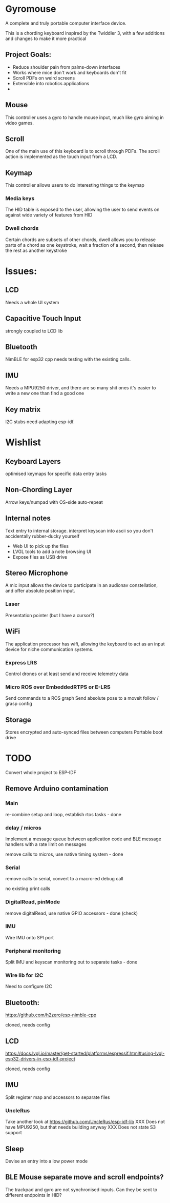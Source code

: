 # Gyromouse

A complete and truly portable computer interface device.

This is a chording keyboard inspired by the Twiddler 3, with a few additions and changes to make it more practical

## Project Goals:
* Reduce shoulder pain from palms-down interfaces
* Works where mice don't work and keyboards don't fit
* Scroll PDFs on weird screens
* Extensible into robotics applications
* 

## Mouse
This controller uses a gyro to handle mouse input, much like gyro aiming in video games.

## Scroll
One of the main use of this keyboard is to scroll through PDFs.
The scroll action is implemented as the touch input from a LCD.

## Keymap
This controller allows users to do interesting things to the keymap

### Media keys
The HID table is exposed to the user, allowing the user to send events on against wide variety of features from HID


### Dwell chords
Certain chords are subsets of other chords, dwell allows you to release parts of a chord as one keystroke, wait a fraction of a second, then release the rest as another keystroke




# Issues:

## LCD
Needs a whole UI system

## Capacitive Touch Input
strongly coupled to LCD lib

## Bluetooth
NimBLE for esp32 cpp needs testing with the existing calls.

## IMU
Needs a MPU9250 driver, and there are so many shit ones it's easier to write a new one than find a good one

## Key matrix
I2C stubs need adapting esp-idf.



# Wishlist
## Keyboard Layers
optimised keymaps for specific data entry tasks

## Non-Chording Layer
Arrow keys/numpad with OS-side auto-repeat

## Internal notes
Text entry to internal storage. 
interpret keyscan into ascii so you don't accidentally rubber-ducky yourself

* Web UI to pick up the files
* LVGL tools to add a note browsing UI
* Expose files as USB drive

## Stereo Microphone
A mic input allows the device to participate in an audionav constellation, and offer absolute position input.

### Laser
Presentation pointer (but I have a cursor?)

## WiFi
The application processor has wifi, allowing the keyboard to act as an input device for niche communication systems.

### Express LRS
Control drones or at least send and receive telemetry data

### Micro ROS over EmbeddedRTPS or E-LRS
Send commands to a ROS graph
Send absolute pose to a moveit follow / grasp config

## Storage
Stores encrypted and auto-synced files between computers
Portable boot drive


# TODO
Convert whole project to ESP-IDF

## Remove Arduino contamination

### Main
re-combine setup and loop, establish rtos tasks - done

### delay / micros
Implement a message queue between application code and BLE message handlers with a rate limit on messages

remove calls to micros, use native timing system - done

### Serial
remove calls to serial, convert to a macro-ed debug call

no existing print calls

### DigitalRead, pinMode
remove digitalRead, use native GPIO accessors - done (check)

### IMU
Wire IMU onto SPI port

### Peripheral monitoring
Split IMU and keyscan monitoring out to separate tasks - done

### Wire lib for I2C
Need to configure I2C

## Bluetooth:
https://github.com/h2zero/esp-nimble-cpp

cloned, needs config

## LCD
https://docs.lvgl.io/master/get-started/platforms/espressif.html#using-lvgl-esp32-drivers-in-esp-idf-project

cloned, needs config

## IMU
Split register map and accessors to separate files
### UncleRus
Take another look at https://github.com/UncleRus/esp-idf-lib
XXX Does not have MPU9250, but that needs building anyway
XXX Does not state S3 support

## Sleep
Devise an entry into a low power mode

## BLE Mouse separate move and scroll endpoints?
The trackpad and gyro are not synchronised inputs.
Can they be sent to different endpoints in HID?

